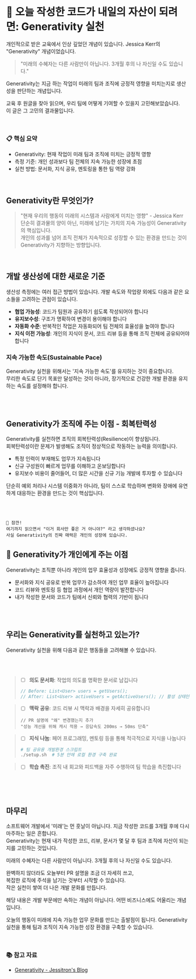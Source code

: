 # 🌱 오늘 작성한 코드가 내일의 자산이 되려면: Generativity 실천

개인적으로 받은 교육에서 인상 깊었던 개념이 있습니다. Jessica Kerr의 "Generativity" 개념이었습니다.

> "미래의 수혜자는 다른 사람만이 아닙니다. 3개월 후의 나 자신일 수도 있습니다."

Generativity는 지금 하는 작업이 미래의 팀과 조직에 긍정적 영향을 미치는지로 생산성을 판단하는 개념입니다. <br>

교육 후 원글을 찾아 읽으며, 우리 팀에 어떻게 기여할 수 있을지 고민해보았습니다. <br>
이 글은 그 고민의 결과물입니다.

 <br>

### 📋 핵심 요약
- Generativity: 현재 작업이 미래 팀과 조직에 미치는 긍정적 영향
- 측정 기준: 개인 성과보다 팀 전체의 지속 가능한 성장에 초점
- 실천 방법: 문서화, 지식 공유, 멘토링을 통한 팀 역량 강화
  
 <br>
 
## Generativity란 무엇인가?
> "현재 우리의 행동이 미래의 시스템과 사람에게 미치는 영향" - Jessica Kerr <br>
단순히 결과물의 양이 아닌, 미래에 남기는 가치의 지속 가능성이 Generativity의 핵심입니다. <br>
개인의 성과를 넘어 조직 전체가 지속적으로 성장할 수 있는 환경을 만드는 것이 Generativity가 지향하는 방향입니다.


<br>


## 개발 생산성에 대한 새로운 기준
생산성 측정에는 여러 접근 방법이 있습니다. 개발 속도와 작업량 외에도 다음과 같은 요소들을 고려하는 관점이 있습니다.

- **협업 가능성**: 코드가 팀원과 공유하기 쉽도록 작성되어야 합니다
- **유지보수성**: 구조가 명확하여 변경이 용이해야 합니다
- **자동화 수준**: 반복적인 작업은 자동화되어 팀 전체의 효율성을 높여야 합니다
- **지식 이전 가능성**: 개인의 지식이 문서, 코드 리뷰 등을 통해 조직 전체에 공유되어야 합니다

 ### 지속 가능한 속도(Sustainable Pace)
Generativity 실천을 위해서는 '지속 가능한 속도'를 유지하는 것이 중요합니다. <br>
무리한 속도로 단기 목표만 달성하는 것이 아니라, 장기적으로 건강한 개발 환경을 유지하는 속도를 설정해야 합니다.

<br>
<br>
 
## Generativity가 조직에 주는 이점 - 회복탄력성
Generativity를 실천하면 조직의 회복탄력성(Resilience)이 향상됩니다. <br>
회복탄력성이란 문제가 발생해도 조직이 정상적으로 작동하는 능력을 의미합니다. <br>

- 특정 인력이 부재해도 업무가 지속됩니다
- 신규 구성원이 빠르게 업무를 이해하고 온보딩합니다
- 유지보수 비용이 줄어들어, 더 많은 시간을 신규 기능 개발에 투자할 수 있습니다


단순히 예외 처리나 시스템 이중화가 아니라,
팀이 스스로 학습하며 변화와 장애에 유연하게 대응하는 환경을 만드는 것이 핵심입니다.

<br>
<br>

```
🤔 잠깐!
여기까지 읽으면서 "이거 회사만 좋은 거 아니야?" 라고 생각하셨나요?  
사실 Generativity의 진짜 매력은 개인의 성장에 있습니다.
```


## 🚀  Generativity가 개인에게 주는 이점
Generativity는 조직뿐 아니라 개인의 업무 효율성과 성장에도 긍정적 영향을 줍니다.

- 문서화와 지식 공유로 반복 업무가 감소하여 개인 업무 효율이 높아집니다
- 코드 리뷰와 멘토링 등 협업 과정에서 개인 역량이 발전합니다
- 내가 작성한 문서와 코드가 팀에서 신뢰와 협력의 기반이 됩니다

<br>
<br>

## 우리는 Generativity를 실천하고 있는가?
Generativity 실천을 위해 다음과 같은 행동들을 고려해볼 수 있습니다.<br>

 <br>
 <br>

> - [ ]  **의도 문서화**: 작업의 의도를 명확한 문서로 남깁니다
> ```java
> // Before: List<User> users = getUsers();
> // After: List<User> activeUsers = getActiveUsers(); // 활성 상태인 사용자만 조회
> ```

> - [ ]  **맥락 공유**: 코드 리뷰 시 맥락과 배경을 자세히 공유합니다
> ```
> // PR 설명에 "왜" 변경했는지 추가
> "성능 개선을 위해 캐시 적용 → 응답속도 200ms → 50ms 단축"
> ```

> - [ ]  **지식 나눔**: 페어 프로그래밍, 멘토링 등을 통해 적극적으로 지식을 나눕니다
> ```bash
> # 팀 공유용 개발환경 스크립트
> ./setup.sh  # 5분 안에 로컬 환경 구축 완료
> ```

> - [ ]  **학습 촉진**: 조직 내 회고와 피드백을 자주 수행하여 팀 학습을 촉진합니다

<br>
<br>
<br>

## 마무리
소프트웨어 개발에서 '미래'는 먼 훗날이 아닙니다. 지금 작성한 코드를 3개월 후에 다시 마주하는 일은 흔합니다.<br>
Generativity는 현재 내가 작성한 코드, 리뷰, 문서가 몇 달 후 팀과 조직에 자산이 되는지를 고민하는 것입니다.

미래의 수혜자는 다른 사람만이 아닙니다. 3개월 후의 나 자신일 수도 있습니다.

완벽하지 않더라도 오늘부터 PR 설명을 조금 더 자세히 쓰고,  <br>
복잡한 로직에 주석을 남기는 것부터 시작할 수 있습니다.  <br>
작은 실천이 쌓여 더 나은 개발 문화를 만듭니다.  <br>

해당 내용은 개발 부문에만 속하는 개념이 아닙니다. 어떤 비즈니스에도 어울리는 개념입니다. <br>

오늘의 행동이 미래에 지속 가능한 업무 문화를 만드는 출발점이 됩니다.
Generativity 실천을 통해 팀과 조직이 지속 가능한 성장 환경을 구축할 수 있습니다.

<br>

### 📚 참고 자료
- [Generativity - Jessitron's Blog](https://jessitron.com/2019/08/11/generativity/)
